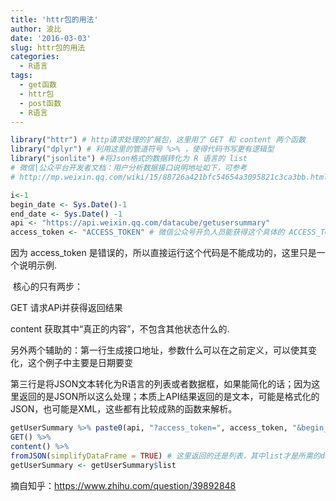 ```yaml
---
title: 'httr包的用法'
author: 波比
date: '2016-03-03'
slug: httr包的用法
categories:
  - R语言
tags:
  - get函数
  - httr包
  - post函数
  - R语言
---
```


```R
library("httr") # http请求处理的扩展包，这里用了 GET 和 content 两个函数
library("dplyr") # 利用这里的管道符号 %>% ，使得代码书写更有逻辑型
library("jsonlite") #将Json格式的数据转化为 R 语言的 list
# 微信|公众平台开发者文档：用户分析数据接口说明地址如下，可参考
# http://mp.weixin.qq.com/wiki/15/88726a421bfc54654a3095821c3ca3bb.html

i<-1
begin_date <- Sys.Date()-1
end_date <- Sys.Date() -1
api <- "https://api.weixin.qq.com/datacube/getusersummary"
access_token <- "ACCESS_TOKEN" # 微信公众号开负人员能获得这个具体的 ACCESS_TOKEN，这里只是示例，不提供具体的 token。
```

因为 access\_token 是错误的，所以直接运行这个代码是不能成功的，这里只是一个说明示例.

 核心的只有两步：

GET 请求APi并获得返回结果

content 获取其中“真正的内容”，不包含其他状态什么的.

另外两个辅助的：第一行生成接口地址，参数什么可以在之前定义，可以使其变化，这个例子中主要是日期要变

第三行是将JSON文本转化为R语言的列表或者数据框，如果能简化的话；因为这里返回的是JSON所以这么处理；本质上API结果返回的是文本，可能是格式化的JSON，也可能是XML，这些都有比较成熟的函数来解析。

```R
getUserSummary %>% paste0(api, "?access_token=", access_token, "&begin_date=", begin_date, "&end_date=", end_date) %>%
GET() %>%
content() %>%
fromJSON(simplifyDataFrame = TRUE) # 这里返回的还是列表，其中list才是所需的data.frame
getUserSummary <- getUserSummary$list 
```

摘自知乎：https://www.zhihu.com/question/39892848